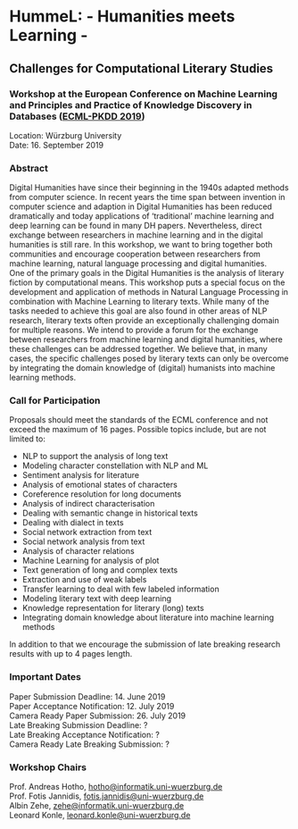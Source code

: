# HummeL: - **Hum**anities **me**ets **L**earning - 
## Challenges for Computational Literary Studies
### Workshop at the European Conference on Machine Learning and Principles and Practice of Knowledge Discovery in Databases ([ECML-PKDD 2019](http://ecmlpkdd2019.org/))

Location: Würzburg University <br/>
Date: 16. September 2019 <br/>

### Abstract
Digital Humanities have since their beginning in the 1940s adapted methods from computer science. In recent years the time span between invention in computer science and adaption in Digital Humanities has been reduced dramatically and today applications of ‘traditional’ machine learning and deep learning can be found in many DH papers. Nevertheless, direct exchange between researchers in machine learning and in the digital humanities is still rare. In this workshop, we want to bring together both communities and encourage cooperation between researchers from machine learning, natural language processing and digital humanities. <br/>
One of the primary goals in the Digital Humanities is the analysis of literary fiction by computational means. This workshop puts a special focus on the development and application of methods in Natural Language Processing in combination with Machine Learning to literary texts. While many of the tasks needed to achieve this goal are also found in other areas of NLP research, literary texts often provide an exceptionally challenging domain for multiple reasons. We intend to provide a forum for the exchange between researchers from machine learning and digital humanities, where these challenges can be addressed together. We believe that, in many cases, the specific challenges posed by literary texts can only be overcome by integrating the domain knowledge of (digital) humanists into machine learning methods.
### Call for Participation
Proposals should meet the standards of the ECML conference and not exceed the maximum of 16 pages. Possible topics include, but are not limited to:
- NLP to support the analysis of long text
- Modeling character constellation with NLP and ML
- Sentiment analysis for literature
- Analysis of emotional states of characters
- Coreference resolution for long documents
- Analysis of indirect characterisation
- Dealing with semantic change in historical texts
- Dealing with dialect in texts
- Social network extraction from text
- Social network analysis from text
- Analysis of character relations
- Machine Learning for analysis of plot
- Text generation of long and complex texts
- Extraction and use of weak labels
- Transfer learning to deal with few labeled information
- Modeling literary text with deep learning
- Knowledge representation for literary (long) texts
- Integrating domain knowledge about literature into machine learning methods <br/>

In addition to that we encourage the submission of late breaking research results with up to 4 pages length.
### Important Dates
Paper Submission Deadline: 14. June 2019 <br/>
Paper Acceptance Notification: 12. July 2019 <br/>
Camera Ready Paper Submission: 26. July 2019 <br/>
Late Breaking Submission Deadline: ?  <br/>
Late Breaking Acceptance Notification: ?  <br/>
Camera Ready Late Breaking Submission: ? <br/>
### Workshop Chairs
Prof. Andreas Hotho, <hotho@informatik.uni-wuerzburg.de> <br/>
Prof. Fotis Jannidis, <fotis.jannidis@uni-wuerzburg.de> <br/>
Albin Zehe, <zehe@informatik.uni-wuerzburg.de> <br/>
Leonard Konle, <leonard.konle@uni-wuerzburg.de> <br/>




